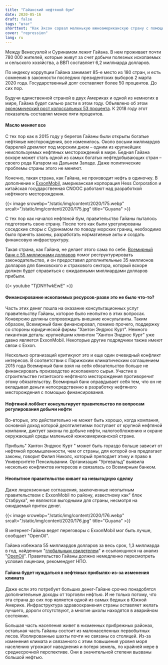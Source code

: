 ```yaml
---
title: "Гайанский нефтяной бум"
date: 2020-05-16
draft: false
tags: "штат"
shorttext: "Как Эксон сорвал маленькую южноамериканскую страну с помощью Всемирного банка."
cover: "repression"
lang: ru
---
```


Между Венесуэлой и Суринамом лежит Гайана. В нем проживает почти 780 000 жителей, которые живут за счет добычи полезных ископаемых и сельского хозяйства, а ВВП составляет 6,2 миллиарда долларов.

По индексу коррупции Гайана занимает 85-е место из 180 стран, и есть сомнения в законности последних президентских выборов 2 марта 2020 года. Государственный долг составляет более 50 процентов. До сих пор.

Будучи единственной страной в двух Америках и одной из немногих в мире, Гайана будет сильно расти в этом году. Объявлено об этом [экономический рост колоссальных 53 процента](https://www.bloomberg.com/news/articles/2020-04-14/world-economy-may-be-crashing-but-guyana-still-seen-growing-53 "World Economy May Be Crashing But Guyana Still Seen Growing 53%"). К 2018 году этот показатель составлял менее пяти процентов.

#### Масло меняет все

С тех пор как в 2015 году у берегов Гайаны были открыты богатые нефтяные месторождения, все изменилось. Около восьми миллиардов баррелей дремлют под морским дном – одним из крупнейших неиспользуемых нефтяных месторождений в мире. Бедная Гайана вскоре может стать одной из самых богатых нефтедобывающих стран – своего рода Катаром на Дальнем Западе. Даже политические проблемы страны этого не меняют.

Конечно, такая страна, как Гайана, не производит нефть в одиночку. В дополнение к [ExxonMobil](https://www.theguardian.com/business/2020/mar/08/world-bank-accused-over-exxonmobil-plans-to-tap-guyana-oil-rush "World Bank accused over ExxonMobil plans to tap Guyana oil rush"), американская корпорация Hess Corporation и китайская государственная CNOOC работают над разработкой нефтяного месторождения.

{{< image srcwebp="/static/img/content/2020/175.webp" srcalt="/static/img/content/2020/175.jpg" title="Guyana" >}}

С тех пор как начался нефтяной бум, правительство Гайаны пыталось подготовить свою страну. После того как были урегулированы соседские споры с Суринамом по поводу морских границ, необходимо было принять законы, разработать нормативные акты и создать финансовую инфраструктуру.

Такая страна, как Гайана, не делает этого сама по себе. [Всемирный банк с 55 миллионами долларов](https://www.theguardian.com/business/2020/feb/27/world-bank-guyana-fossil-fuel-industry-climate "Anger over World Bank's $55m pledge to Guyana's fossil fuel industry") помог реструктурировать законодательство, и он предоставил дополнительные 35 миллионов долларов для банковского и страхового сектора, который вскоре должен будет справиться с ожидаемыми миллиардами долларов прибыли.

{{< youtube "TjDNYfwkEwE" >}}

#### Финансирование ископаемых ресурсов-разве это не было что-то?

Часть этих денег пошла на оказание консультационных услуг правительству Гайаны, которое было неопытно в этих вопросах. Конверсию должны сопровождать внешние консультанты. Таким образом, Всемирный банк финансировал, помимо прочего, поддержку со стороны юридической фирмы "Хантон Эндрюс Курт". Немного пикантная деталь: крупнейшим клиентом "Хантон Эндрюс Курт" уже давно является ExxonMobil. Некоторые другие подрядчики также имеют связи с Exxon.

Несколько организаций критикуют это и еще один очевидный конфликт интересов. В соответствии с Парижским климатическим соглашением 2015 года Всемирный банк взял на себя обязательство больше не финансировать производство ископаемого сырья. Участие в строительстве гигантского нефтяного месторождения противоречит этому обязательству. Всемирный банк оправдывает себя тем, что он не вкладывал деньги непосредственно в разработку нефтяного месторождения с помощью финансирования.

#### Нефтяной лоббист консультирует правительство по вопросам регулирования добычи нефти

Во-вторых, это действительно не может быть хорошо, когда компания, основной доход которой десятилетиями поступает от крупной нефтяной компании, диктует законы по добыче нефти, налогообложению и охране окружающей среды маленькой южноамериканской стране.

Прибыль" Хантон Эндрюс Курт " может быть гораздо больше зависит от нефтяной промышленности, чем от страны, для которой она предлагает законы, говорит Филип Николс, который преподает этику и право в Университете Пенсильвании. Организация "Ургевальд" выявила несколько конфликтов интересов и связалась со Всемирным банком.

#### Неопытное правительство кивает на невыгодную сделку

Даже лицензионные соглашения, заключенные неопытным правительством с ExxonMobil по району, известному как" блок Стабрука", не являются выгодными для страны, несмотря на ожидаемый приток денег.

{{< image srcwebp="/static/img/content/2020/176.webp" srcalt="/static/img/content/2020/176.jpg" title="Guyana" >}}

В интернет-Гайана ведет переговоры с ExxonMobil мог быть лучше, сообщает "OpenOil".

Гайана избежала 55 миллиардов долларов за весь срок, 1,3 миллиарда в год, найденных "[глобальным свидетелем](/static/downloads/Global_Witness_-_Guyana_Exxon_Report_-_Feb_2020.pdf "How Exxon’s exploitative deal deprived Guyana of up to US$55 billion")" и ссылающихся на анализ "[OpenOil](/static/downloads/OpenOil_-_Guyana_Stabroek_Report_-_Jan_2020.pdf "How much revenue will Guyana lose out on in Stabroek?")". Правительство Гайаны должно немедленно пересмотреть условия лицензии, рекомендует НПО.

#### Гайана будет нуждаться в нефтяных прибылях-из-за изменения климата

Даже если это потребует больших денег-Гайане срочно понадобятся дополнительные доходы от торговли нефтью. И не только потому, что эта страна до сих пор является одной из самых бедных в Южной Америке. Инфраструктура здравоохранения страны оставляет желать лучшего, дороги отсутствуют, а многие школы находятся в аварийном состоянии.

Большая часть населения живет в низменных прибрежных районах, остальная часть Гайаны состоит из малонаселенных первобытных лесов. Изолированные шахты почти не связаны со столицей. Из-за изменения климата и связанного с этим повышения уровня моря населению угрожают наводнения и потеря земель, по крайней мере в среднесрочной перспективе. Они в значительной степени вызваны большой нефтью.
